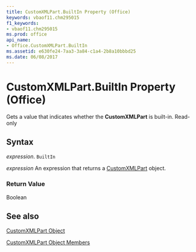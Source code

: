 ```yaml
---
title: CustomXMLPart.BuiltIn Property (Office)
keywords: vbaof11.chm295015
f1_keywords:
- vbaof11.chm295015
ms.prod: office
api_name:
- Office.CustomXMLPart.BuiltIn
ms.assetid: e630fe24-7aa3-3a84-c1a4-2b8a10bbbd25
ms.date: 06/08/2017
---
```



# CustomXMLPart.BuiltIn Property (Office)

Gets a value that indicates whether the  **CustomXMLPart** is built-in. Read-only


## Syntax

 _expression_. `BuiltIn`

 _expression_ An expression that returns a [CustomXMLPart](./Office.CustomXMLPart.md) object.


### Return Value

Boolean


## See also


[CustomXMLPart Object](Office.CustomXMLPart.md)



[CustomXMLPart Object Members](./overview/customxmlpart-members-office.md)

